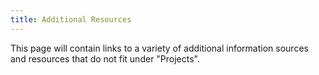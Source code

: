 ```yaml
---
title: Additional Resources
---
```


This page will contain links to a variety of additional information
sources and resources that do not fit under "Projects".
